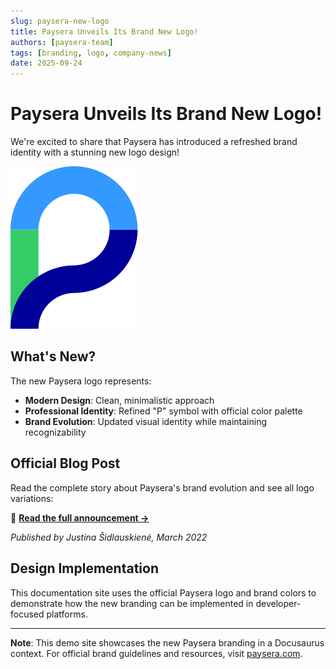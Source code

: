 ```yaml
---
slug: paysera-new-logo
title: Paysera Unveils Its Brand New Logo!
authors: [paysera-team]
tags: [branding, logo, company-news]
date: 2025-09-24
---
```


# Paysera Unveils Its Brand New Logo!

We're excited to share that Paysera has introduced a refreshed brand identity with a stunning new logo design!

<!-- truncate -->

![Paysera New Logo](/img/paysera-logo.svg)

## What's New?

The new Paysera logo represents:
- **Modern Design**: Clean, minimalistic approach
- **Professional Identity**: Refined "P" symbol with official color palette
- **Brand Evolution**: Updated visual identity while maintaining recognizability

## Official Blog Post

Read the complete story about Paysera's brand evolution and see all logo variations:

📖 **[Read the full announcement →](https://www.paysera.ua/v2/en-UA/blog/new-paysera-logo)**

*Published by Justina Šidlauskienė, March 2022*

## Design Implementation

This documentation site uses the official Paysera logo and brand colors to demonstrate how the new branding can be implemented in developer-focused platforms.

---

**Note**: This demo site showcases the new Paysera branding in a Docusaurus context. For official brand guidelines and resources, visit [paysera.com](https://paysera.com).